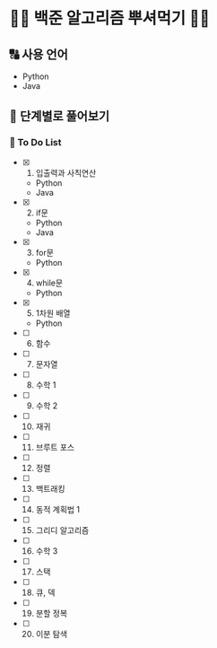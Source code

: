 # :woman_technologist: 백준 알고리즘 뿌셔먹기 :woman_technologist:

## :capital_abcd: 사용 언어
- Python
- Java

## :rainbow: 단계별로 풀어보기
  
  ### :memo: To Do List
  - [x] 1. 입출력과 사칙연산
    - Python
    - Java
  - [x] 2. if문
    - Python
    - Java
  - [x] 3. for문
    - Python
  - [x] 4. while문
    - Python
  - [x] 5. 1차원 배열
    - Python
  - [ ] 6. 함수
  - [ ] 7. 문자열
  - [ ] 8. 수학 1
  - [ ] 9. 수학 2
  - [ ] 10. 재귀
  - [ ] 11. 브루트 포스
  - [ ] 12. 정렬
  - [ ] 13. 백트래킹
  - [ ] 14. 동적 계획법 1
  - [ ] 15. 그리디 알고리즘
  - [ ] 16. 수학 3
  - [ ] 17. 스택
  - [ ] 18. 큐, 덱
  - [ ] 19. 분할 정복
  - [ ] 20. 이분 탐색

